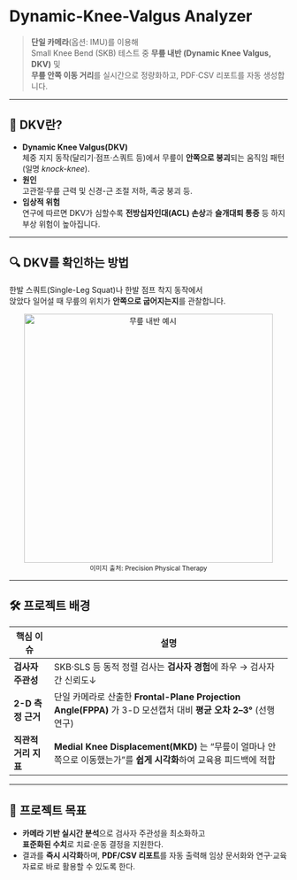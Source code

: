 # Dynamic-Knee-Valgus Analyzer

> **단일 카메라**(옵션: IMU)를 이용해  
> Small Knee Bend (SKB) 테스트 중 **무릎 내반 (Dynamic Knee Valgus, DKV)** 및  
> **무릎 안쪽 이동 거리**를 실시간으로 정량화하고, PDF·CSV 리포트를 자동 생성합니다.

---

## 📖 DKV란?

* **Dynamic Knee Valgus(DKV)**  
  체중 지지 동작(달리기·점프·스쿼트 등)에서 무릎이 **안쪽으로 붕괴**되는 움직임 패턴  
  (일명 *knock-knee*).
* **원인**   
  고관절·무릎 근력 및 신경-근 조절 저하, 족궁 붕괴 등.
* **임상적 위험**   
  연구에 따르면 DKV가 심할수록 **전방십자인대(ACL) 손상**과 **슬개대퇴 통증** 등
  하지 부상 위험이 높아집니다.

---

## 🔍 DKV를 확인하는 방법

한발 스쿼트(Single-Leg Squat)나 한발 점프 착지 동작에서  
앉았다 일어설 때 무릎의 위치가 **안쪽으로 굽어지는지**를 관찰합니다.

<div align="center">
  <img src="https://github.com/user-attachments/assets/bb32fc8a-c38d-462a-b99a-4127349718a0" width="450" alt="무릎 내반 예시">
  <br><sub>이미지 출처: Precision Physical Therapy</sub>
</div>

---

## 🛠️ 프로젝트 배경

| 핵심 이슈 | 설명 |
|-----------|------|
| **검사자 주관성** | SKB·SLS 등 동적 정렬 검사는 **검사자 경험**에 좌우 → 검사자 간 신뢰도↓ |
| **2-D 측정 근거** | 단일 카메라로 산출한 **Frontal-Plane Projection Angle(FPPA)** 가 3-D 모션캡처 대비 **평균 오차 2–3°** (선행 연구) |
| **직관적 거리 지표** | **Medial Knee Displacement(MKD)** 는 “무릎이 얼마나 안쪽으로 이동했는가”를 **쉽게 시각화**하여 교육용 피드백에 적합 |

---

## 🎯 프로젝트 목표

* **카메라 기반 실시간 분석**으로 검사자 주관성을 최소화하고  
  **표준화된 수치**로 치료·운동 결정을 지원한다.
* 결과를 **즉시 시각화**하며, **PDF/CSV 리포트**를 자동 출력해
  임상 문서화와 연구·교육 자료로 바로 활용할 수 있도록 한다.
